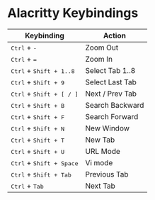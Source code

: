 # Alacritty Keybindings

| Keybinding                                 | Action          |
| ------------------------------------------ | --------------- |
| <kbd>Ctrl</kbd> + <kbd>-</kbd>             | Zoom Out        |
| <kbd>Ctrl</kbd> + <kbd>=</kbd>             | Zoom In         |
| <kbd>Ctrl</kbd> + <kbd>Shift + 1..8</kbd>  | Select Tab 1..8 |
| <kbd>Ctrl</kbd> + <kbd>Shift + 9</kbd>     | Select Last Tab |
| <kbd>Ctrl</kbd> + <kbd>Shift + [ / ]</kbd> | Next / Prev Tab |
| <kbd>Ctrl</kbd> + <kbd>Shift + B</kbd>     | Search Backward |
| <kbd>Ctrl</kbd> + <kbd>Shift + F</kbd>     | Search Forward  |
| <kbd>Ctrl</kbd> + <kbd>Shift + N</kbd>     | New Window      |
| <kbd>Ctrl</kbd> + <kbd>Shift + T</kbd>     | New Tab         |
| <kbd>Ctrl</kbd> + <kbd>Shift + U</kbd>     | URL Mode        |
| <kbd>Ctrl</kbd> + <kbd>Shift + Space</kbd> | Vi mode         |
| <kbd>Ctrl</kbd> + <kbd>Shift + Tab</kbd>   | Previous Tab    |
| <kbd>Ctrl</kbd> + <kbd>Tab</kbd>           | Next Tab        |

